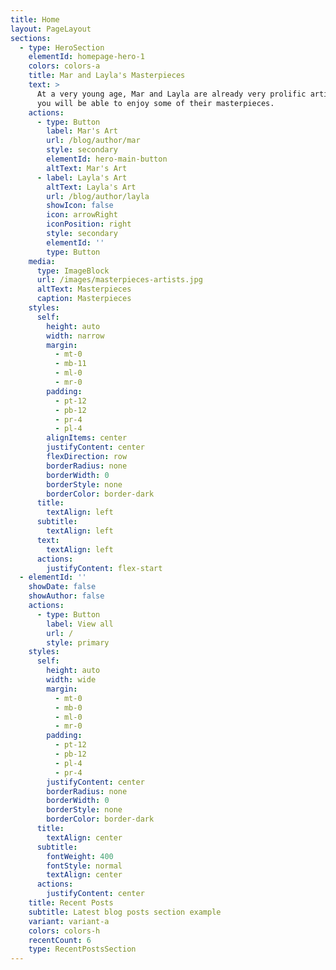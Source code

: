 ```yaml
---
title: Home
layout: PageLayout
sections:
  - type: HeroSection
    elementId: homepage-hero-1
    colors: colors-a
    title: Mar and Layla's Masterpieces
    text: >
      At a very young age, Mar and Layla are already very prolific artists. Here
      you will be able to enjoy some of their masterpieces.
    actions:
      - type: Button
        label: Mar's Art
        url: /blog/author/mar
        style: secondary
        elementId: hero-main-button
        altText: Mar's Art
      - label: Layla's Art
        altText: Layla's Art
        url: /blog/author/layla
        showIcon: false
        icon: arrowRight
        iconPosition: right
        style: secondary
        elementId: ''
        type: Button
    media:
      type: ImageBlock
      url: /images/masterpieces-artists.jpg
      altText: Masterpieces
      caption: Masterpieces
    styles:
      self:
        height: auto
        width: narrow
        margin:
          - mt-0
          - mb-11
          - ml-0
          - mr-0
        padding:
          - pt-12
          - pb-12
          - pr-4
          - pl-4
        alignItems: center
        justifyContent: center
        flexDirection: row
        borderRadius: none
        borderWidth: 0
        borderStyle: none
        borderColor: border-dark
      title:
        textAlign: left
      subtitle:
        textAlign: left
      text:
        textAlign: left
      actions:
        justifyContent: flex-start
  - elementId: ''
    showDate: false
    showAuthor: false
    actions:
      - type: Button
        label: View all
        url: /
        style: primary
    styles:
      self:
        height: auto
        width: wide
        margin:
          - mt-0
          - mb-0
          - ml-0
          - mr-0
        padding:
          - pt-12
          - pb-12
          - pl-4
          - pr-4
        justifyContent: center
        borderRadius: none
        borderWidth: 0
        borderStyle: none
        borderColor: border-dark
      title:
        textAlign: center
      subtitle:
        fontWeight: 400
        fontStyle: normal
        textAlign: center
      actions:
        justifyContent: center
    title: Recent Posts
    subtitle: Latest blog posts section example
    variant: variant-a
    colors: colors-h
    recentCount: 6
    type: RecentPostsSection
---
```

